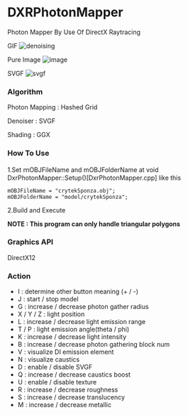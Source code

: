 # DXRPhotonMapper
Photon Mapper By Use Of DirectX Raytracing

GIF
![denoising](https://github.com/AngularSpectrumMTD/DXR_PhotonMapper/assets/65929274/71a60ec2-f1f6-47cb-ab4a-79c82fce0ab2)

Pure Image
![image](https://github.com/AngularSpectrumMTD/DXR_PhotonMapper/assets/65929274/157a309e-52b0-485e-9287-ad5ff19f9c52)

SVGF
![svgf](https://github.com/AngularSpectrumMTD/DXR_PhotonMapper/assets/65929274/9cbd093e-028e-4895-b3b3-4b013da78ef3)

### Algorithm
Photon Mapping : Hashed Grid

Denoiser : SVGF

Shading : GGX

### How To Use
1.Set ｍOBJFileName and mOBJFolderName at void DxrPhotonMapper::Setup()[DxrPhotonMapper.cpp] like this



    mOBJFileName = "crytekSponza.obj";
    mOBJFolderName = "model/crytekSponza";



2.Build and Execute

**NOTE : This program can only handle triangular polygons**

### Graphics API
DirectX12

### Action

- I : determine other button meaning (+ / -)
- J : start / stop model
- G : increase / decrease photon gather radius
- X / Y / Z : light position
- L : increase / decrease light emission range
- T / P : light emission angle(theta / phi)
- K : increase / decrease light intensity
- B : increase / decrease photon gathering block num
- V : visualize DI emission element
- N : visualize caustics
- D : enable / disable SVGF
- Q : increase / decrease caustics boost
- U : enable / disable texture
- R : increase / decrease roughness
- S : increase / decrease translucency
- M : increase / decrease metallic